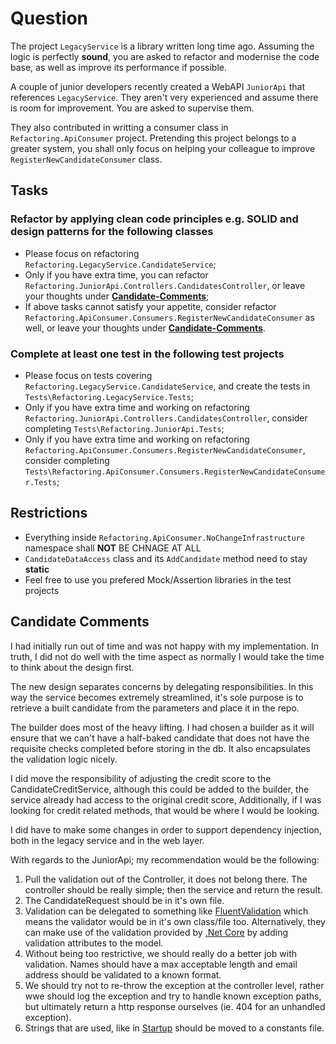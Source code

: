 # Question

  The project `LegacyService` is a library written long time ago. Assuming the logic is perfectly **sound**, you are asked to refactor and modernise the code base, as well as improve its performance if possible.

  A couple of junior developers recently created a WebAPI `JuniorApi` that references `LegacyService`. They aren't very experienced and assume there is room for improvement. You are asked to supervise them.

  They also contributed in writting a consumer class in `Refactoring.ApiConsumer` project. Pretending this project belongs to a greater system, you shall only focus on helping your colleague to improve `RegisterNewCandidateConsumer` class.

## Tasks

### Refactor by applying clean code principles e.g. SOLID and design patterns for the following classes

- Please focus on refactoring `Refactoring.LegacyService.CandidateService`;
- Only if you have extra time, you can refactor `Refactoring.JuniorApi.Controllers.CandidatesController`, or leave your thoughts under **[Candidate-Comments](#Candidate-Comments)**;
- If above tasks cannot satisfy your appetite, consider refactor `Refactoring.ApiConsumer.Consumers.RegisterNewCandidateConsumer` as well, or leave your thoughts under **[Candidate-Comments](#Candidate-Comments)**.

### Complete at least one test in the following test projects

- Please focus on tests covering `Refactoring.LegacyService.CandidateService`, and create the tests in `Tests\Refactoring.LegacyService.Tests`;
- Only if you have extra time and working on refactoring `Refactoring.JuniorApi.Controllers.CandidatesController`, consider completing `Tests\Refactoring.JuniorApi.Tests`;
- Only if you have extra time and working on refactoring `Refactoring.ApiConsumer.Consumers.RegisterNewCandidateConsumer`, consider completing `Tests\Refactoring.ApiConsumer.Consumers.RegisterNewCandidateConsumer.Tests`;

## Restrictions

- Everything inside `Refactoring.ApiConsumer.NoChangeInfrastructure` namespace shall **NOT** BE CHNAGE AT ALL
- `CandidateDataAccess` class and its `AddCandidate` method need to stay **static**
- Feel free to use you prefered Mock/Assertion libraries in the test projects

## Candidate Comments

I had initially run out of time and was not happy with my implementation. In truth, I did not do well with the time aspect as normally I would take the time to think about the design first.

The new design separates concerns by delegating responsibilities. In this way the service becomes extremely streamlined, it's sole purpose is to retrieve a built candidate from the parameters and place it in the repo.

The builder does most of the heavy lifting. I had chosen a builder as it will ensure that we can't have a half-baked candidate that does not have the requisite checks completed before storing in the db. It also encapsulates the validation logic nicely.

I did move the responsibility of adjusting the credit score to the CandidateCreditService, although this could be added to the builder, the service already had access to the original credit score, Additionally, if I was looking for credit related methods, that would be where I would be looking.

I did have to make some changes in order to support dependency injection, both in the legacy service and in the web layer.

With regards to the JuniorApi; my recommendation would be the following:
1. Pull the validation out of the Controller, it does not belong there. The controller should be really simple; then the service and return the result.
2. The CandidateRequest should be in it's own file.
3. Validation can be delegated to something like [FluentValidation](https://fluentvalidation.net/) which means the validator would be in it's own class/file too. Alternatively, they can make use of the validation provided by [.Net Core](https://docs.microsoft.com/en-us/aspnet/core/mvc/models/validation?view=aspnetcore-3.1) by adding validation attributes to the model.
4. Without being too restrictive, we should really do a better job with validation. Names should have a max acceptable length and email address should be validated to a known format.
5. We should try not to re-throw the exception at the controller level, rather wwe should log the exception and try to handle known exception paths, but ultimately return a http response ourselves (ie. 404 for an unhandled exception).
6. Strings that are used, like in [Startup](./Refactoring.JuniorApi/Startup.cs) should be moved to a constants file.
